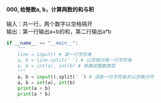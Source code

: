####  000, 给整数a, b，计算两数的和与积

输入：共一行，两个数字以空格隔开   
输出：第一行输出a+b的和，第二行输出a*b
```python
if __name__ == "__main__":
    """
    line = input() # 读一行字符串
    a, b = line.split(' ') # 以空格分离一行字符串
    a, b = int(a), int(b) # 转换成整数类型
    """
    a, b = input().split(' ') # 读取一行字符串并以空格分开
    a, b = int(a), int(b)
    print(a + b)
    print(a * b)
```